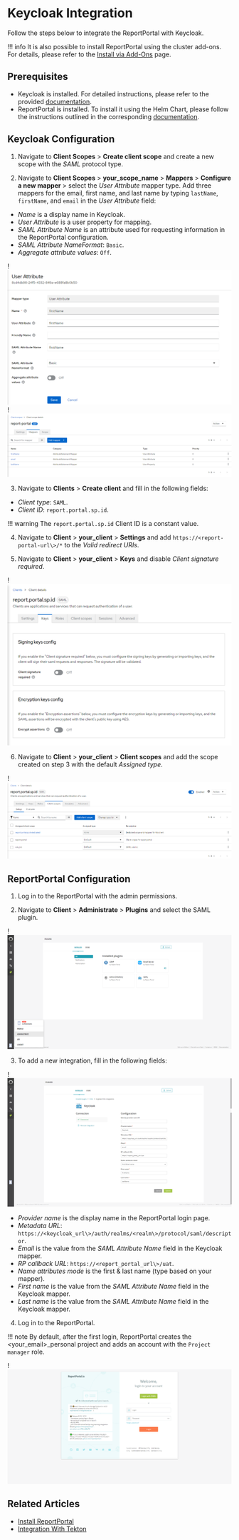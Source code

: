 # Keycloak Integration

Follow the steps below to integrate the ReportPortal with Keycloak.

!!! info
    It is also possible to install ReportPortal using the cluster add-ons. For details, please refer to the [Install via Add-Ons](add-ons-overview.md) page.

## Prerequisites

* Keycloak is installed. For detailed instructions, please refer to the provided [documentation](install-keycloak.md).
* ReportPortal is installed. To install it using the Helm Chart, please follow the instructions outlined in the corresponding [documentation](install-reportportal.md).

## Keycloak Configuration

1. Navigate to **Client Scopes** > **Create client scope** and create a new scope with the *SAML* protocol type.

2. Navigate to **Client Scopes** > **your_scope_name** > **Mappers** > **Configure a new mapper** > select the *User Attribute* mapper type. Add three mappers for the email, first name, and last name by typing `lastName`, `firstName`, and `email` in the *User Attribute* field:

  * *Name* is a display name in Keycloak.
  * *User Attribute* is a user property for mapping.
  * *SAML Attribute Name* is an attribute used for requesting information in the ReportPortal configuration.
  * *SAML Attribute NameFormat*: `Basic`.
  * *Aggregate attribute values*: `Off`.

  !![User mapper sample](../assets/operator-guide/reportportal-keycloak-1.png "User mapper sample")
  !![Scope mappers](../assets/operator-guide/reportportal-keycloak-2.png "Scope mappers")

3. Navigate to **Clients** > **Create client** and fill in the following fields:

  * *Client type*: `SAML`.
  * *Client ID*: `report.portal.sp.id`.

  !!! warning
      The `report.portal.sp.id` Client ID is a constant value.

4. Navigate to **Client** > **your_client** > **Settings** and add `https://<report-portal-url\>/*` to the *Valid redirect URIs*.

5. Navigate to **Client** > **your_client** > **Keys** and disable *Client signature required*.

  !![Client keys](../assets/operator-guide/reportportal-keycloak-3.png "Client keys")

6. Navigate to **Client** > **your_client** > **Client scopes** and add the scope created on step 3 with the default *Assigned type*.

  !![Client scopes](../assets/operator-guide/reportportal-keycloak-4.png "Client scopes")

## ReportPortal Configuration

1. Log in to the ReportPortal with the admin permissions.

2. Navigate to **Client** > **Administrate** > **Plugins** and select the SAML plugin.

  !![Plugins menu](../assets/operator-guide/reportportal-keycloak-5.png "Plugins menu")

3. To add a new integration, fill in the following fields:

  !![Add SAML configuration](../assets/operator-guide/reportportal-keycloak-6.png "Add SAML configuration")

  * *Provider name* is the display name in the ReportPortal login page.
  * *Metadata URL*: `https://<keycloak_url\>/auth/realms/<realm\>/protocol/saml/descriptor`.
  * *Email* is the value from the *SAML Attribute Name* field in the Keycloak mapper.
  * *RP callback URL*: `https://<report_portal_url\>/uat`.
  * *Name attributes mode* is the first & last name (type based on your mapper).
  * *First name* is the value from the *SAML Attribute Name* field in the Keycloak mapper.
  * *Last name* is the value from the *SAML Attribute Name* field in the Keycloak mapper.

4. Log in to the ReportPortal.

  !!! note
      By default, after the first login, ReportPortal creates the <your_email\>_personal project and adds an account with the `Project manager` role.

  !![Report portal login page](../assets/operator-guide/reportportal-keycloak-7.png "Report portal login page")

## Related Articles

* [Install ReportPortal](install-reportportal.md)
* [Integration With Tekton](report-portal-integration-tekton.md)
